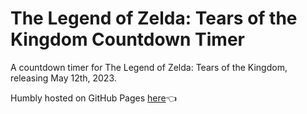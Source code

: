 # The Legend of Zelda: Tears of the Kingdom Countdown Timer

A countdown timer for The Legend of Zelda: Tears of the Kingdom, releasing May 12th, 2023.

Humbly hosted on GitHub Pages [here](https://kylelangille.github.io/totk-countdown/)👈
